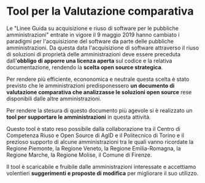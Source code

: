 # Tool per la Valutazione comparativa

Le "Linee Guida su acquisizione e riuso di software per le pubbliche amministrazioni" entrate in vigore il 9 maggio 2019 hanno cambiato i paradigmi per l'acquisizione del software da parte delle pubbliche amministrazioni. Da questa data l'acquisizione di software attraverso il riuso di soluzioni di proprietà delle amministrazioni deve essere preceduta dall'**obbligo di apporre una licenza aperta** sul codice e la relativa documentazione, rendendo la **scelta open source strategica**.

Per rendere più efficiente, econonomica e neutrale questa scelta è stato previsto che le amministrazioni predisponessero <B>un documento di valutazione comparativa che analizzasse le soluzioni open source</B> rese disponibili dalle altre amministrazioni.

Per rendere la stesura di questo documento più agevole si è realizzato un **tool per supportare le amministrazioni** in questa attività.

Questo tool è stato reso possibile dalla collaborazione tra il Centro di Competenza Riuso e Open Source di AgID e il Politecnico di Torino e il prezioso supporto di alcune amministrazioni tra le quali vanno ricordate la Regione Piemonte, la Regione Veneto, la Regione Emilia-Romagna, la Regione Marche, la Regione Molise, il Comune di Firenze.

Il tool è scaricabile e fruibile dalle amministrazioni interessate e accettiamo volentieri **suggerimenti e proposte di modifica** per migliorare il suo utilizzo.
